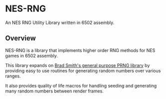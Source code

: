 # NES-RNG
An NES RNG Utility Library written in 6502 assembly.

## Overview
NES-RNG is a library that implements higher order RNG methods for NES games in
6502 assembly.

This library expands on [Brad Smith's general purpose PRNG library](https://github.com/bbbradsmith/prng_6502/tree/master)
by providing easy to use routines for generating random numbers over
various ranges.

It also provides quality of life macros for handling seeding and generating
many random numbers between render frames.
